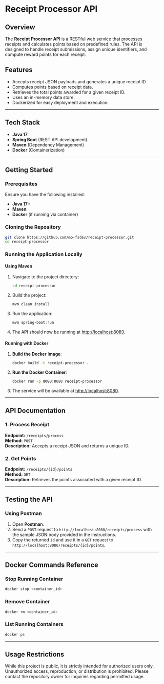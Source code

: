 # Receipt Processor API

## Overview
The **Receipt Processor API** is a RESTful web service that processes receipts and calculates points based on predefined rules. The API is designed to handle receipt submissions, assign unique identifiers, and compute reward points for each receipt.

## Features
- Accepts receipt JSON payloads and generates a unique receipt ID.
- Computes points based on receipt data.
- Retrieves the total points awarded for a given receipt ID.
- Uses an in-memory data store.
- Dockerized for easy deployment and execution.

---

## Tech Stack
- **Java 17**
- **Spring Boot** (REST API development)
- **Maven** (Dependency Management)
- **Docker** (Containerization)

---

## Getting Started

### Prerequisites
Ensure you have the following installed:
- **Java 17+**
- **Maven**
- **Docker** (if running via container)

### Cloning the Repository
```sh
git clone https://github.com/mo-fsdev/receipt-processor.git
cd receipt-processor
```

### Running the Application Locally

#### Using Maven
1. Navigate to the project directory:
   ```sh
   cd receipt-processor
   ```
2. Build the project:
   ```sh
   mvn clean install
   ```
3. Run the application:
   ```sh
   mvn spring-boot:run
   ```
4. The API should now be running at [http://localhost:8080](http://localhost:8080).

#### Running with Docker
1. **Build the Docker Image**:
   ```sh
   docker build -t receipt-processor .
   ```
2. **Run the Docker Container**:
   ```sh
   docker run -p 8080:8080 receipt-processor
   ```
3. The service will be available at [http://localhost:8080](http://localhost:8080).

---

## API Documentation

### 1. Process Receipt
**Endpoint:** `/receipts/process`  
**Method:** `POST`  
**Description:** Accepts a receipt JSON and returns a unique ID.

### 2. Get Points
**Endpoint:** `/receipts/{id}/points`  
**Method:** `GET`  
**Description:** Retrieves the points associated with a given receipt ID.

---

## Testing the API

### Using Postman
1. Open **Postman**.
2. Send a `POST` request to `http://localhost:8080/receipts/process` with the sample JSON body provided in the instructions.
3. Copy the returned `id` and use it in a `GET` request to `http://localhost:8080/receipts/{id}/points`.

---

## Docker Commands Reference
### Stop Running Container
```sh
docker stop <container_id>
```

### Remove Container
```sh
docker rm <container_id>
```

### List Running Containers
```sh
docker ps
```

---

## Usage Restrictions
While this project is public, it is strictly intended for authorized users only. Unauthorized access, reproduction, or distribution is prohibited. Please contact the repository owner for inquiries regarding permitted usage.
